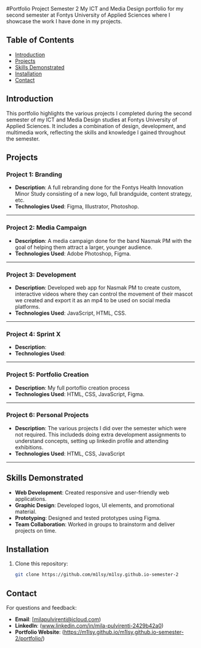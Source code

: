 #Portfolio Project Semester 2
My ICT and Media Design portfolio for my second semester at Fontys University of Applied Sciences where I showcase the work I have done in my projects. 

## Table of Contents
- [Introduction](#introduction)
- [Projects](#projects)
- [Skills Demonstrated](#skills-demonstrated)
- [Installation](#installation)
- [Contact](#contact)

## Introduction
This portfolio highlights the various projects I completed during the second semester of my ICT and Media Design studies at Fontys University of Applied Sciences. It includes a combination of design, development, and multimedia work, reflecting the skills and knowledge I gained throughout the semester.

## Projects
### Project 1: Branding
- **Description**: A full rebranding done for the Fontys Health Innovation Minor Study consisting of a new logo, full brandguide, content strategy, etc.
- **Technologies Used**: Figma, Illustrator, Photoshop.
---

### Project 2: Media Campaign
- **Description**: A media campaign done for the band Nasmak PM with the goal of helping them attract a larger, younger audience.
- **Technologies Used**: Adobe Photoshop, Figma.
---

### Project 3: Development
- **Description**: Developed web app for Nasmak PM to create custom, interactive videos where they can control the movement of their mascot we created and export it as an mp4 to be used on social media platforms.
- **Technologies Used**: JavaScript, HTML, CSS.
---

### Project 4: Sprint X
- **Description**: 
- **Technologies Used**: 
---

### Project 5: Portfolio Creation
- **Description**: My full portoflio creation process
- **Technologies Used**: HTML, CSS, JavaScript, Figma.
---
### Project 6: Personal Projects
- **Description**: The various projects I did over the semester which were not required. This includeds doing extra development assignments to understand concepts, setting up linkedin profile and attending exhibitions.
- **Technologies Used**: HTML, CSS, JavaScript
---

## Skills Demonstrated
- **Web Development**: Created responsive and user-friendly web applications.
- **Graphic Design**: Developed logos, UI elements, and promotional material.
- **Prototyping**: Designed and tested prototypes using Figma.
- **Team Collaboration**: Worked in groups to brainstorm and deliver projects on time.

## Installation
1. Clone this repository:  
   ```bash
   git clone https://github.com/m1lsy/m1lsy.github.io-semester-2

## Contact
For questions and feedback: 
- **Email**: [milapulvirenti@icloud.com)  
- **LinkedIn**: (www.linkedin.com/in/mila-pulvirenti-2429b42a0)  
- **Portfolio Website**: (https://m1lsy.github.io/m1lsy.github.io-semester-2/portfolio/)
  



